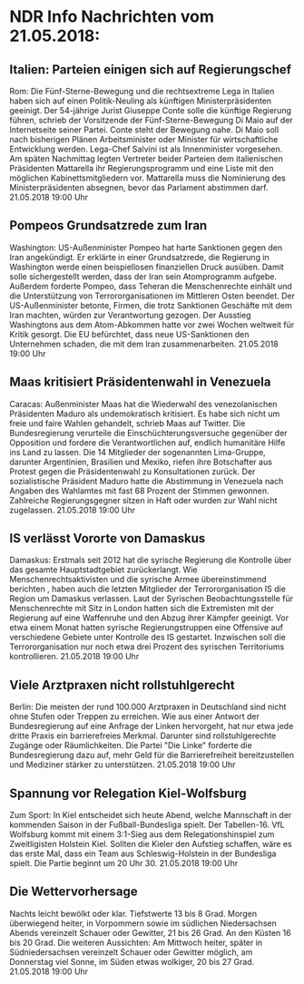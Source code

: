 # NDR Info Nachrichten vom 21.05.2018:


## Italien: Parteien einigen sich auf Regierungschef
Rom:	Die Fünf-Sterne-Bewegung und die rechtsextreme Lega in Italien haben sich auf einen Politik-Neuling als künftigen Ministerpräsidenten geeinigt. Der 54-jährige Jurist Giuseppe Conte solle die künftige Regierung führen, schrieb der Vorsitzende der Fünf-Sterne-Bewegung Di Maio auf der Internetseite seiner Partei. Conte steht der Bewegung nahe. Di Maio soll nach bisherigen Plänen Arbeitsminister oder Minister für wirtschaftliche Entwicklung werden. Lega-Chef Salvini ist als Innenminister vorgesehen. Am späten Nachmittag legten Vertreter beider Parteien dem italienischen Präsidenten Mattarella ihr Regierungsprogramm und eine Liste mit den möglichen Kabinettsmitgliedern vor. Mattarella muss die Nominierung des Ministerpräsidenten absegnen, bevor das Parlament abstimmen darf. 21.05.2018 19:00 Uhr 

## Pompeos Grundsatzrede zum Iran
Washington:	US-Außenminister Pompeo hat harte Sanktionen gegen den Iran angekündigt. Er erklärte in einer Grundsatzrede, die Regierung in Washington werde einen beispiellosen finanziellen Druck ausüben. Damit solle sichergestellt werden, dass der Iran sein Atomprogramm aufgebe. Außerdem forderte Pompeo, dass Teheran die Menschenrechte einhält und die Unterstützung von Terrororganisationen im Mittleren Osten beendet. Der US-Außenminister betonte, Firmen, die trotz Sanktionen Geschäfte mit dem Iran machten, würden zur Verantwortung gezogen. Der Ausstieg Washingtons aus dem Atom-Abkommen hatte vor zwei Wochen weltweit für Kritik gesorgt. Die EU befürchtet, dass neue US-Sanktionen den Unternehmen schaden, die mit dem Iran zusammenarbeiten. 21.05.2018 19:00 Uhr 

## Maas kritisiert Präsidentenwahl in Venezuela
Caracas: Außenminister Maas hat die Wiederwahl des venezolanischen Präsidenten Maduro als undemokratisch kritisiert. Es habe sich nicht um freie und faire Wahlen gehandelt, schrieb Maas auf Twitter. Die Bundesregierung verurteile die Einschüchterungsversuche gegenüber der Opposition und fordere die Verantwortlichen auf, endlich humanitäre Hilfe ins Land zu lassen. Die 14 Mitglieder der sogenannten Lima-Gruppe, darunter Argentinien, Brasilien und Mexiko, riefen ihre Botschafter aus Protest gegen die Präsidentenwahl zu Konsultationen zurück. Der sozialistische Präsident Maduro hatte die Abstimmung in Venezuela nach Angaben des Wahlamtes mit fast 68 Prozent der Stimmen gewonnen. Zahlreiche Regierungsgegner sitzen in Haft oder wurden zur Wahl nicht zugelassen. 21.05.2018 19:00 Uhr 

## IS verlässt Vororte von Damaskus
Damaskus: Erstmals seit 2012 hat die syrische Regierung die Kontrolle über das gesamte Hauptstadtgebiet zurückerlangt. Wie Menschenrechtsaktivisten und die syrische Armee übereinstimmend berichten , haben auch die letzten Mitglieder der Terrororganisation IS die Region um Damaskus verlassen. Laut der Syrischen Beobachtungsstelle für Menschenrechte mit Sitz in London hatten sich die Extremisten mit der Regierung auf eine Waffenruhe und den Abzug ihrer Kämpfer geeinigt. Vor etwa einem Monat hatten syrische Regierungstruppen eine Offensive auf verschiedene Gebiete unter Kontrolle des IS gestartet. Inzwischen soll die Terrororganisation nur noch etwa drei Prozent des syrischen Territoriums kontrollieren. 21.05.2018 19:00 Uhr 

## Viele Arztpraxen nicht rollstuhlgerecht
Berlin:	Die meisten der rund 100.000 Arztpraxen in Deutschland sind nicht ohne Stufen oder Treppen zu erreichen. Wie aus einer Antwort der Bundesregierung auf eine Anfrage der Linken hervorgeht, hat nur etwa jede dritte Praxis ein barrierefreies Merkmal. Darunter sind rollstuhlgerechte Zugänge oder Räumlichkeiten. Die Partei "Die Linke" forderte die Bundesregierung dazu auf, mehr Geld für die Barrierefreiheit bereitzustellen und Mediziner stärker zu unterstützen. 21.05.2018 19:00 Uhr 

## Spannung vor Relegation Kiel-Wolfsburg
Zum Sport: In Kiel entscheidet sich heute Abend, welche Mannschaft in der kommenden Saison in der Fußball-Bundesliga spielt. Der Tabellen-16. VfL Wolfsburg kommt mit einem 3:1-Sieg aus dem Relegationshinspiel zum Zweitligisten Holstein Kiel. Sollten die Kieler den Aufstieg schaffen, wäre es das erste Mal, dass ein Team aus Schleswig-Holstein in der Bundesliga spielt. Die Partie beginnt um 20 Uhr 30. 21.05.2018 19:00 Uhr 

## Die Wettervorhersage
Nachts leicht bewölkt oder klar. Tiefstwerte 13 bis 8 Grad. Morgen überwiegend heiter, in Vorpommern sowie im südlichen Niedersachsen Abends vereinzelt Schauer oder Gewitter, 21 bis 26 Grad. An den Küsten 16 bis 20 Grad. Die weiteren Aussichten: Am Mittwoch heiter, später in Südniedersachsen vereinzelt Schauer oder Gewitter möglich, am Donnerstag viel Sonne, im Süden etwas wolkiger, 20 bis 27 Grad. 21.05.2018 19:00 Uhr 
